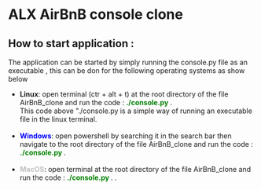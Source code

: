 <h1>
ALX AirBnB console clone
</h1>

<h2>
How to start application :
</h2>
<div>
The application can be started by simply running the console.py file 
as an executable , this can be don for the following operating systems as show below

<br/>

<ul>

<!-- list 0-->
<li>
<b>Linux</b>: open terminal (ctr + alt + t) at the root directory of the file AirBnB_clone and run the code :  <b style="color:green">./console.py </b> .
<div>
This code above "./console.py is a simple way of running an executable file in the linux terminal.
</div>
</li>

<br/>

<!-- list 1-->
<li>
<b style="color:blue">Windows</b>: open powershell by searching it in the search bar then navigate to the root directory of the file AirBnB_clone and run the code :  <b style="color:green">./console.py </b> .
</li>

<br/>

<!-- list 2-->
<li>
<b style="color:silver">MacOS</b>:  open terminal at the root directory of the file AirBnB_clone and run the code :  <b style="color:green">./console.py </b> .</b> .
</li>

</ul>
</div>